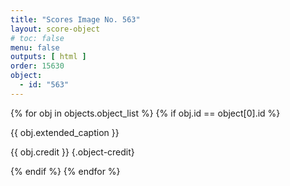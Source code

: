 ```yaml
---
title: "Scores Image No. 563"
layout: score-object
# toc: false
menu: false
outputs: [ html ]
order: 15630
object:
  - id: "563"
---
```


{% for obj in objects.object_list %}
{% if obj.id == object[0].id %}

{{ obj.extended_caption }}

{{ obj.credit }} {.object-credit}

{% endif %}
{% endfor %}
